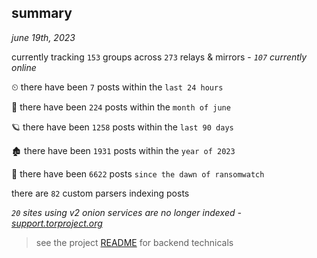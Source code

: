 
## summary
_june 19th, 2023_

currently tracking `153` groups across `273` relays & mirrors - _`107` currently online_

⏲ there have been `7` posts within the `last 24 hours`

🦈 there have been `224` posts within the `month of june`

🪐 there have been `1258` posts within the `last 90 days`

🏚 there have been `1931` posts within the `year of 2023`

🦕 there have been `6622` posts `since the dawn of ransomwatch`

there are `82` custom parsers indexing posts

_`20` sites using v2 onion services are no longer indexed - [support.torproject.org](https://support.torproject.org/onionservices/v2-deprecation/)_

> see the project [README](https://github.com/joshhighet/ransomwatch#ransomwatch--) for backend technicals
